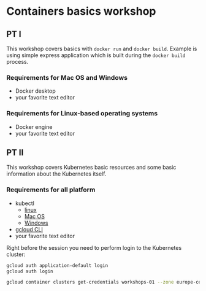 # Containers basics workshop

## PT I

This workshop covers basics with `docker run` and `docker build`.
Example is using simple express application which is built during
the `docker build` process.

### Requirements for Mac OS and Windows

- Docker desktop
- your favorite text editor

### Requirements for Linux-based operating systems

- Docker engine
- your favorite text editor

## PT II

This workshop covers Kubernetes basic resources and some basic
information about the Kubernetes itself.

### Requirements for all platform

- kubectl
    - [linux](https://kubernetes.io/docs/tasks/tools/install-kubectl-linux/)
    - [Mac OS](https://kubernetes.io/docs/tasks/tools/install-kubectl-macos/)
    - [Windows](https://kubernetes.io/docs/tasks/tools/install-kubectl-windows/)
- [gcloud CLI](https://cloud.google.com/sdk/docs/install)
- your favorite text editor

Right before the session you need to perform login to the
Kubernetes cluster:

```bash
gcloud auth application-default login
gcloud auth login

gcloud container clusters get-credentials workshops-01 --zone europe-central2-a --project revolgy-vaimo-edu
```
